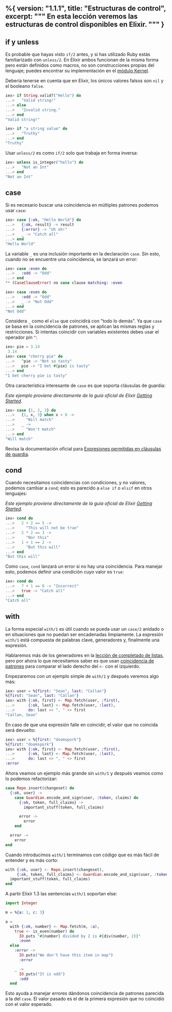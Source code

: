 %{
  version: "1.1.1",
  title: "Estructuras de control",
  excerpt: """
  En esta lección veremos las estructuras de control disponibles en Elixir.
  """
}
---

## if y unless

Es probable que hayas visto `if/2` antes, y si has utilizado Ruby estás familiarizado con `unless/2`. En Elixir ambos funcionan de la misma forma pero están definidos como macros, no son construcciones propias del lenguaje; puedes encontrar su implementación en el [módulo Kernel](https://hexdocs.pm/elixir/Kernel.html).

Debería tenerse en cuenta que en Elixir, los únicos valores falsos son `nil` y el booleano `false`.

```elixir
iex> if String.valid?("Hello") do
...>   "Valid string!"
...> else
...>   "Invalid string."
...> end
"Valid string!"

iex> if "a string value" do
...>   "Truthy"
...> end
"Truthy"
```

Usar `unless/2` es como `if/2` solo que trabaja en forma inversa:

```elixir
iex> unless is_integer("hello") do
...>   "Not an Int"
...> end
"Not an Int"
```

## case

Si es necesario buscar una coincidencia en múltiples patrones podemos usar `case`:

```elixir
iex> case {:ok, "Hello World"} do
...>   {:ok, result} -> result
...>   {:error} -> "Uh oh!"
...>   _ -> "Catch all"
...> end
"Hello World"
```

La variable `_` es una inclusión importante en la declaración `case`. Sin esto, cuando no se encuentre una coincidencia, se lanzará un error:

```elixir
iex> case :even do
...>   :odd -> "Odd"
...> end
** (CaseClauseError) no case clause matching: :even

iex> case :even do
...>   :odd -> "Odd"
...>   _ -> "Not Odd"
...> end
"Not Odd"
```

Considera `_` como el `else` que coincidirá con "todo lo demás".
Ya que `case` se basa en la coincidencia de patrones, se aplican las mismas reglas y restricciones. Si intentas coincidir con variables existentes debes usar el operador pin `^`:

```elixir
iex> pie = 3.14
 3.14
iex> case "cherry pie" do
...>   ^pie -> "Not so tasty"
...>   pie -> "I bet #{pie} is tasty"
...> end
"I bet cherry pie is tasty"
```

Otra característica interesante de `case` es que soporta cláusulas de guardia:

_Este ejemplo proviene directamente de la guía oficial de Elixir [Getting Started](http://elixir-lang.org/getting-started/case-cond-and-if.html#case)._

```elixir
iex> case {1, 2, 3} do
...>   {1, x, 3} when x > 0 ->
...>     "Will match"
...>   _ ->
...>     "Won't match"
...> end
"Will match"
```

Revisa la documentación oficial para [Expresiones permitidas en cláusulas de guardia](https://hexdocs.pm/elixir/guards.html#list-of-allowed-expressions).

## cond

Cuando necesitamos coincidencias con condiciones, y no valores, podemos cambiar a `cond`; esto es parecido a `else if` o `elsif` en otros lenguajes:

_Este ejemplo proviene directamente de la guía oficial de Elixir [Getting Started](http://elixir-lang.org/getting-started/case-cond-and-if.html#cond)._

```elixir
iex> cond do
...>   2 + 2 == 5 ->
...>     "This will not be true"
...>   2 * 2 == 3 ->
...>     "Nor this"
...>   1 + 1 == 2 ->
...>     "But this will"
...> end
"But this will"
```

Como `case`, `cond` lanzará un error si no hay una coincidencia. Para manejar esto, podemos definir una condición cuyo valor es `true`:

```elixir
iex> cond do
...>   7 + 1 == 0 -> "Incorrect"
...>   true -> "Catch all"
...> end
"Catch all"
```

## with

La forma especial `with/1` es útil cuando se pueda usar un `case/2` anidado o en situaciones que no puedan ser encadenadas limpiamente. La expresión `with/1` está compuesta de palabras clave, generadores y, finalmente una expresión.

Hablaremos más de los generadores en la [lección de completado de listas](/es/lessons/basics/comprehensions), pero por ahora lo que necesitamos saber es que usan [coincidencia de patrones](/es/lessons/basics/pattern_matching) para comparar el lado derecho del `<-` con el izquierdo.

Empezaremos con un ejemplo simple de `with/1` y después veremos algo más:

```elixir
iex> user = %{first: "Sean", last: "Callan"}
%{first: "Sean", last: "Callan"}
iex> with {:ok, first} <- Map.fetch(user, :first),
...>      {:ok, last} <- Map.fetch(user, :last),
...>      do: last <> ", " <> first
"Callan, Sean"
```

En caso de que una expresión falle en coincidir, el valor que no coincida será devuelto:

```elixir
iex> user = %{first: "doomspork"}
%{first: "doomspork"}
iex> with {:ok, first} <- Map.fetch(user, :first),
...>      {:ok, last} <- Map.fetch(user, :last),
...>      do: last <> ", " <> first
:error
```

Ahora veamos un ejemplo más grande sin `with/1` y después veamos como lo podemos refactorizar:

```elixir
case Repo.insert(changeset) do
  {:ok, user} ->
    case Guardian.encode_and_sign(user, :token, claims) do
      {:ok, token, full_claims} ->
        important_stuff(token, full_claims)

      error ->
        error
    end

  error ->
    error
end
```

Cuando introducimos `with/1` terminamos con código que es más fácil de entender y es más corto:

```elixir
with {:ok, user} <- Repo.insert(changeset),
     {:ok, token, full_claims} <- Guardian.encode_and_sign(user, :token, claims) do
  important_stuff(token, full_claims)
end
```

A partir Elixir 1.3 las sentencias `with/1` soportan else:

```elixir
import Integer

m = %{a: 1, c: 3}

a =
  with {:ok, number} <- Map.fetch(m, :a),
    true <- is_even(number) do
      IO.puts "#{number} divided by 2 is #{div(number, 2)}"
      :even
  else
    :error ->
      IO.puts("We don't have this item in map")
      :error

    _ ->
      IO.puts("It is odd")
      :odd
  end
```

Esto ayuda a manejar errores dándonos coincidencia de patrones parecida a la del `case`. El valor pasado es el de la primera expresión que no coincidió con el valor esperado.
